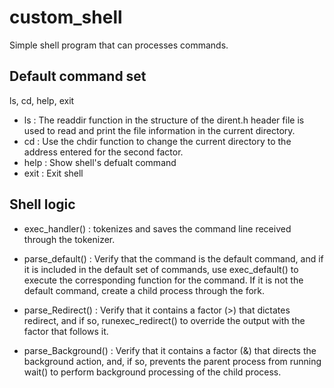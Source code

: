 # custom_shell

Simple shell program that can processes commands.

## Default command set
ls, cd, help, exit

- ls : The readdir function in the structure of the dirent.h header file is used to read and print the file information in the current directory.
- cd : Use the chdir function to change the current directory to the address entered for the second factor.
- help : Show shell's defualt command
- exit : Exit shell



## Shell logic

- exec_handler() : tokenizes and saves the command line received through the tokenizer.

- parse_default() : Verify that the command is the default command, and if it is included in the default set of commands, use exec_default() to execute the corresponding function for the command. If it is not the default command, create a child process through the fork.

- parse_Redirect() : Verify that it contains a factor (>) that dictates redirect, and if so, runexec_redirect() to override the output with the factor that follows it.

- parse_Background() : Verify that it contains a factor (&) that directs the background action, and, if so, prevents the parent process from running wait() to perform background processing of the child process.
